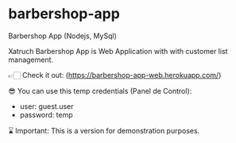 # barbershop-app
Barbershop App (Nodejs, MySql)

Xatruch Barbershop App is Web Application with with customer list management.

👉🏻 Check it out: (https://barbershop-app-web.herokuapp.com/)

😎 You can use this temp credentials (Panel de Control):
- user: guest.user
- password: temp

⌛️ Important: This is a version for demonstration purposes.
